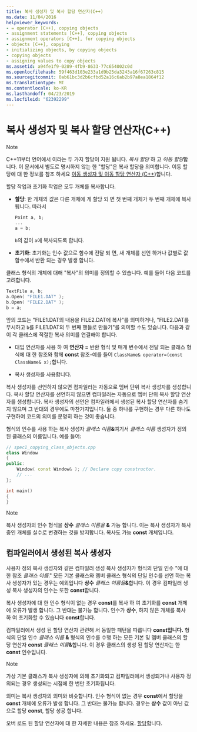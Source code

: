 ```yaml
---
title: 복사 생성자 및 복사 할당 연산자(C++)
ms.date: 11/04/2016
helpviewer_keywords:
- = operator [C++], copying objects
- assignment statements [C++], copying objects
- assignment operators [C++], for copying objects
- objects [C++], copying
- initializing objects, by copying objects
- copying objects
- assigning values to copy objects
ms.assetid: a94fe1f9-0289-4fb9-8633-77c654002c0d
ms.openlocfilehash: 59f463d103e233a1d9b25da3243a16f67263c815
ms.sourcegitcommit: 0ab61bc3d2b6cfbd52a16c6ab2b97a8ea1864f12
ms.translationtype: MT
ms.contentlocale: ko-KR
ms.lasthandoff: 04/23/2019
ms.locfileid: "62392299"
---
```

# <a name="copy-constructors-and-copy-assignment-operators-c"></a>복사 생성자 및 복사 할당 연산자(C++)

> [!NOTE]
> C++11부터 언어에서 이라는 두 가지 할당이 지원 됩니다. *복사 할당* 하 고 *이동 할당*합니다. 이 문서에서 별도로 명시하지 않는 한 "할당"은 복사 할당을 의미합니다. 이동 할당에 대 한 정보를 참조 하세요 [이동 생성자 및 이동 할당 연산자 (C++)](move-constructors-and-move-assignment-operators-cpp.md)합니다.
>
> 할당 작업과 초기화 작업은 모두 개체를 복사합니다.

- **할당**: 한 개체의 값은 다른 개체에 게 할당 되 면 첫 번째 개체가 두 번째 개체에 복사 됩니다. 따라서

    ```cpp
    Point a, b;
    ...
    a = b;
    ```

   `b`의 값이 `a`에 복사되도록 합니다.

- **초기화**: 초기화는 인수 값으로 함수에 전달 되 면, 새 개체를 선언 하거나 값별로 값 함수에서 반환 되는 경우 발생 합니다.

클래스 형식의 개체에 대해 "복사"의 의미를 정의할 수 있습니다. 예를 들어 다음 코드를 고려합니다.

```cpp
TextFile a, b;
a.Open( "FILE1.DAT" );
b.Open( "FILE2.DAT" );
b = a;
```

앞의 코드는 "FILE1.DAT의 내용을 FILE2.DAT에 복사"를 의미하거나, "FILE2.DAT를 무시하고 `b`를 FILE1.DAT의 두 번째 핸들로 만들기"를 의미할 수도 있습니다. 다음과 같이 각 클래스에 적절한 복사 의미를 연결해야 합니다.

- 대입 연산자를 사용 하 여 **연산자 =** 반환 형식 및 매개 변수에서 전달 되는 클래스 형식에 대 한 참조와 함께 **const** 참조-예를 들어 `ClassName& operator=(const ClassName& x);`합니다.

- 복사 생성자를 사용합니다.

복사 생성자를 선언하지 않으면 컴파일러는 자동으로 멤버 단위 복사 생성자를 생성합니다.  복사 할당 연산자를 선언하지 않으면 컴파일러는 자동으로 멤버 단위 복사 할당 연산자를 생성합니다. 복사 생성자의 선언은 컴파일러에서 생성된 복사 할당 연산자를 숨기지 않으며 그 반대의 경우에도 마찬가지입니다. 둘 중 하나를 구현하는 경우 다른 하나도 구현하여 코드의 의미를 분명히 하는 것이 좋습니다.

형식의 인수를 사용 하는 복사 생성자 <em>클래스 이름</em><strong>&</strong>여기서 *클래스 이름* 생성자가 정의 된 클래스의 이름입니다. 예를 들어:

```cpp
// spec1_copying_class_objects.cpp
class Window
{
public:
    Window( const Window& ); // Declare copy constructor.
    // ...
};

int main()
{
}
```

> [!NOTE]
> 복사 생성자의 인수 형식을 **상수** <em>클래스 이름을</em> <strong>&</strong> 가능 합니다. 이는 복사 생성자가 복사 중인 개체를 실수로 변경하는 것을 방지합니다. 복사도 가능 **const** 개체입니다.

## <a name="compiler-generated-copy-constructors"></a>컴파일러에서 생성된 복사 생성자

사용자 정의 복사 생성자와 같은 컴파일러 생성 복사 생성자가 형식의 단일 인수 "에 대 한 참조 *클래스 이름*." 모든 기본 클래스와 멤버 클래스 형식의 단일 인수를 선언 하는 복사 생성자가 있는 경우는 예외입니다 **상수** <em>클래스 이름을</em><strong>&</strong>합니다. 이 경우 컴파일러 생성 복사 생성자의 인수는 또한 **const**합니다.

복사 생성자에 대 한 인수 형식이 없는 경우 **const**를 복사 하 여 초기화를 **const** 개체에 오류가 발생 합니다. 그 반대는 불가능 합니다. 인수가 **상수**, 하지 않은 개체를 복사 하 여 초기화할 수 있습니다 **const**합니다.

컴파일러에서 생성 된 할당 연산자 관련해 서 동일한 패턴을 따릅니다 **const입니다.** 형식의 단일 인수 <em>클래스 이름</em> <strong>&</strong> 형식의 인수를 수행 하는 모든 기본 및 멤버 클래스의 할당 연산자 **const** <em>클래스 이름</em><strong>&</strong>합니다. 이 경우 클래스의 생성 된 할당 연산자는 한 **const** 인수입니다.

> [!NOTE]
> 가상 기본 클래스가 복사 생성자에 의해 초기화되고 컴파일러에서 생성되거나 사용자 정의되는 경우 생성되는 시점에 한 번만 초기화됩니다.

의미는 복사 생성자의 의미와 비슷합니다. 인수 형식이 없는 경우 **const**에서 할당을 **const** 개체에 오류가 발생 합니다. 그 반대는 불가능 합니다. 경우는 **상수** 값이 아닌 값으로 할당 **const**, 할당 성공 합니다.

오버 로드 된 할당 연산자에 대 한 자세한 내용은 참조 하세요. [할당](../cpp/assignment.md)합니다.